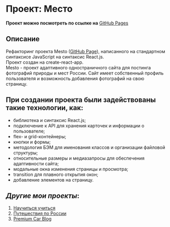 # Проект: Место

**Проект можно посмотреть по ссылке на** [GitHub Pages](https://kliueva-kath.github.io/mesto-react/)

## Описание

Рефакторинг проекта Mesto ([GitHub Page](https://kliueva-kath.github.io/mesto/)), написанного на стандартном синтаксисе JavaScript на синтаксис React.js.  
Проект создан на create-react-app.  
Mesto - проект адаптивного одностраничного сайта для постинга фотографий природы и мест России. Сайт имеет собственный профиль пользователя и возможность добавления фотографий на свою страницу.

## При создании проекта были задействованы такие технологии, как:

- библиотека и синтаксис React.js;
- подключение к API для хранения карточек и информации о пользователе;
- flex- и grid-контейнеры;
- кнопки и формы;
- методология БЭМ для именования классов и организации файловой структуры;
- относительные размеры и медиазапросы для обеспечения адаптивности сайта;
- модальные окна изменения страницы и просмотра;
- transition для плавного открытия окон;
- добавление элементов на страницу.

## _Другие мои проекты_:

1. [Научиться учиться](https://kliueva-kath.github.io/how-to-learn/)
2. [Путешествия по России](https://kliueva-kath.github.io/russian-travel/)
3. [Premium Car Blog](https://github.com/Kliueva-Kath/premium-car-blog/)
